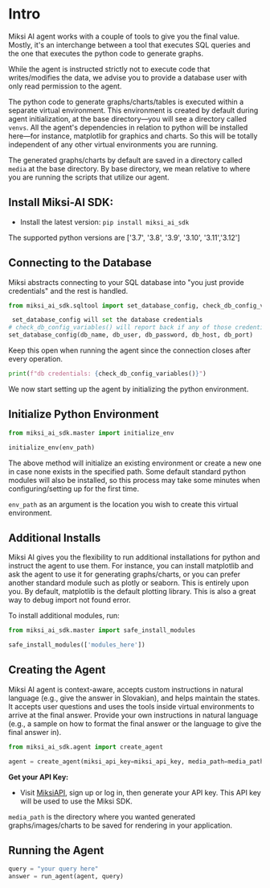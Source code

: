 # Intro

Miksi AI agent works with a couple of tools to give you the final value. Mostly, it's an interchange between a tool that executes SQL queries and the one that executes the python code to generate graphs.

While the agent is instructed strictly not to execute code that writes/modifies the data, we advise you to provide a database user with only read permission to the agent.

The python code to generate graphs/charts/tables is executed within a separate virtual environment. This environment is created by default during agent initialization, at the base directory—you will see a directory called `venvs`. All the agent's dependencies in relation to python will be installed here—for instance, matplotlib for graphics and charts. So this will be totally independent of any other virtual environments you are running.

The generated graphs/charts by default are saved in a directory called `media` at the base directory. By base directory, we mean relative to where you are running the scripts that utilize our agent.

## **Install Miksi-AI SDK:**

- Install the latest version: `pip install miksi_ai_sdk`

The supported python versions are 
['3.7', '3.8', '3.9', '3.10', '3.11','3.12']

## Connecting to the Database

Miksi abstracts connecting to your SQL database into "you just provide credentials" and the rest is handled.

```python
from miksi_ai_sdk.sqltool import set_database_config, check_db_config_variables

 set_database_config will set the database credentials
# check_db_config_variables() will report back if any of those credentials hasn't been set or is None
set_database_config(db_name, db_user, db_password, db_host, db_port)
```

Keep this open when running the agent since the connection closes after every operation.

```python
print(f"db credentials: {check_db_config_variables()}")
```

We now start setting up the agent by initializing the python environment.

## Initialize Python Environment

```python
from miksi_ai_sdk.master import initialize_env

initialize_env(env_path)
```

The above method will initialize an existing environment or create a new one in case none exists in the specified path. Some default standard python modules will also be installed, so this process may take some minutes when configuring/setting up for the first time.

`env_path` as an argument is the location you wish to create this virtual environment.

## Additional Installs

Miksi AI gives you the flexibility to run additional installations for python and instruct the agent to use them. For instance, you can install matplotlib and ask the agent to use it for generating graphs/charts, or you can prefer another standard module such as plotly or seaborn. This is entirely upon you. By default, matplotlib is the default plotting library. This is also a great way to debug import not found error.

To install additional modules, run:

```python
from miksi_ai_sdk.master import safe_install_modules

safe_install_modules(['modules_here'])
```

## Creating the Agent

Miksi AI agent is context-aware, accepts custom instructions in natural language (e.g., give the answer in Slovakian), and helps maintain the states. It accepts user questions and uses the tools inside virtual environments to arrive at the final answer. Provide your own instructions in natural language (e.g., a sample on how to format the final answer or the language to give the final answer in).

```python
from miksi_ai_sdk.agent import create_agent

agent = create_agent(miksi_api_key=miksi_api_key, media_path=media_path, instructions=instructions)
```

**Get your API Key:**

- Visit [MiksiAPI](https://miksiapi-miksi.pythonanywhere.com), sign up or log in, then generate your API key. This API key will be used to use the Miksi SDK.

`media_path` is the directory where you wanted generated graphs/images/charts to be saved for rendering in your application.

## Running the Agent

```python
query = "your query here"
answer = run_agent(agent, query)
```
